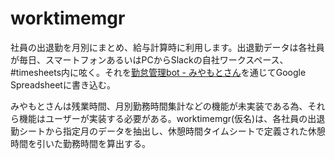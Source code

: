 # worktimemgr

社員の出退勤を月別にまとめ、給与計算時に利用します。出退勤データは各社員が毎日、スマートフォンあるいはPCからSlackの自社ワークスペース、#timesheets内に呟く。それを[勤怠管理bot - みやもとさん](https://github.com/masuidrive/miyamoto)を通じてGoogle Spreadsheetに書き込む。

みやもとさんは残業時間、月別勤務時間集計などの機能が未実装である為、それら機能はユーザーが実装する必要がある。worktimemgr(仮名)は、各社員の出退勤シートから指定月のデータを抽出し、休憩時間タイムシートで定義された休憩時間を引いた勤務時間を算出する。
